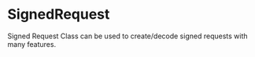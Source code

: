 SignedRequest
=============

Signed Request Class can be used to create/decode signed requests with many features.